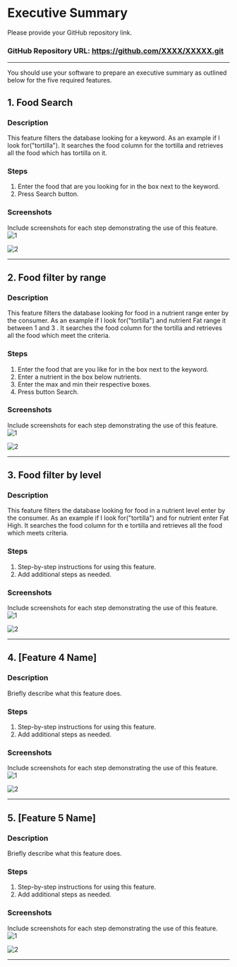 # Executive Summary

Please provide your GitHub repository link.
### GitHub Repository URL: https://github.com/XXXX/XXXXX.git

---

You should use your software to prepare an executive summary as outlined below for the five required features.

## 1. Food Search 
### Description  
This feature filters the database looking for a  keyword. As an example if I look for("tortilla"). It searches the food column for the tortilla and retrieves all the food which has tortilla on it.

### Steps
1. Enter the food that are you looking for in the box next to the keyword.
2. Press Search button.

### Screenshots
Include screenshots for each step demonstrating the use of this feature.  
![1](./FoodSearch1.png)

![2](./FoodSearchResults.png)

---

## 2. Food filter by range
### Description  
This feature filters the database looking for food in a nutrient range enter by the consumer. As an example if I look for("tortilla") and nutrient Fat range it between 1 and 3 . It searches the food column for the tortilla and retrieves all the food which meet the criteria.

### Steps
1. Enter the food that are you like for in the box next to the keyword.
2. Enter a nutrient in the box below nutrients.
3. Enter the max and min their respective boxes.
4. Press button Search.

### Screenshots
Include screenshots for each step demonstrating the use of this feature.  
![1](./visual_design.png)

![2](./visual_design.png)

---

## 3. Food filter by level
### Description  
This feature filters the database looking for food in a nutrient level enter by the consumer. As an example if I look for("tortilla") and for nutrient enter Fat High. It searches the food column for th e tortilla and retrieves all the food which meets criteria.

### Steps
1. Step-by-step instructions for using this feature.
2. Add additional steps as needed.

### Screenshots
Include screenshots for each step demonstrating the use of this feature.    
![1](./visual_design.png)

![2](./visual_design.png)


---

## 4. [Feature 4 Name]
### Description  
Briefly describe what this feature does.

### Steps
1. Step-by-step instructions for using this feature.
2. Add additional steps as needed.

### Screenshots
Include screenshots for each step demonstrating the use of this feature.    
![1](./visual_design.png)

![2](./visual_design.png)


---

## 5. [Feature 5 Name]
### Description  
Briefly describe what this feature does.

### Steps
1. Step-by-step instructions for using this feature.
2. Add additional steps as needed.

### Screenshots
Include screenshots for each step demonstrating the use of this feature.    
![1](./visual_design.png)

![2](./visual_design.png)


---
